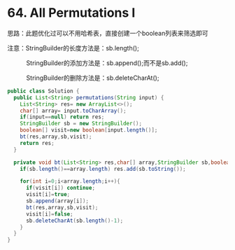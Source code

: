 # 64. All Permutations I

思路：此题优化过可以不用哈希表，直接创建一个boolean列表来筛选即可

注意：StringBuilder的长度方法是：sb.length();

&nbsp;&nbsp;&nbsp;&nbsp;&nbsp;&nbsp;&nbsp;&nbsp;&nbsp;&nbsp; StringBuilder的添加方法是：sb.append();而不是sb.add();

&nbsp;&nbsp;&nbsp;&nbsp;&nbsp;&nbsp;&nbsp;&nbsp;&nbsp;&nbsp; StringBuilder的删除方法是：sb.deleteCharAt();

```java
public class Solution {
  public List<String> permutations(String input) {
    List<String> res= new ArrayList<>();
    char[] array= input.toCharArray();
    if(input==null) return res;
    StringBuilder sb = new StringBuilder();
    boolean[] visit=new boolean[input.length()];
    bt(res,array,sb,visit);
    return res;
  }

  private void bt(List<String> res,char[] array,StringBuilder sb,boolean[] visit){
    if(sb.length()==array.length) res.add(sb.toString());

    for(int i=0;i<array.length;i++){
      if(visit[i]) continue;
      visit[i]=true;
      sb.append(array[i]);
      bt(res,array,sb,visit);
      visit[i]=false;
      sb.deleteCharAt(sb.length()-1);
    }
  }
}

